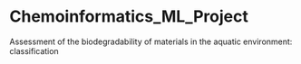 # Chemoinformatics_ML_Project
Assessment of the biodegradability of materials in the aquatic environment: classification
